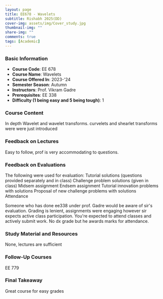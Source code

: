 ```yaml
---
layout: page
title: EE678 - Wavelets
subtitle: Rishabh 2025(DD)
cover-img: assets/img/Cover_study.jpg
thumbnail-img: ""
share-img: ""
comments: true
tags: [Academic]
---
```


### Basic Information

- **Course Code**: EE 678
- **Course Name**: Wavelets
- **Course Offered In**: 2023-'24
- **Semester Season**: Autumn
- **Instructors**: Prof. Vikram Gadre 
- **Prerequisites**: EE 338
- **Difficulty (1 being easy and 5 being tough)**: 1

### Course Content


In depth Wavelet and wavelet transforms. curvelets and shearlet transforms were were just introduced
### Feedback on Lectures


Easy to follow, prof is very accommodating to questions. 
### Feedback on Evaluations


The following were used for evaluation:
Tutorial solutions (questions provided separately and in class)
Challenge problem solutions (given in class)
Midsem assignment 
Endsem assignment 
Tutorial innovation problems with solutions 
Proposal of new challenge problems with solutions
Attendance 

Someone who has done ee338 under prof. Gadre would be aware of sir's evaluation. Grading is lenient, assignments were engaging however sir expects active class participation. You're expected to attend classes and actively submit work. No dx grade but he awards marks for attendance.
### Study Material and Resources


None, lectures are sufficient 
### Follow-Up Courses


EE 779
### Final Takeaway

Great course for easy grades
